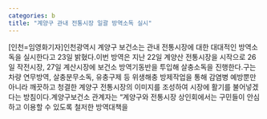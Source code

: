 ```yaml
---
categories: b
title: "계양구 관내 전통시장 일괄 방역소독 실시"
---
```

[인천=임영화기자]인천광역시 계양구 보건소는 관내 전통시장에 대한 대대적인 방역소독을 실시한다고 23일 밝혔다.이번 방역은 지난 22일 계양산 전통시장을 시작으로 26일 작전시장, 27일 계산시장에 보건소 방역기동반을 투입해 살충소독을 진행한다.구는 차량 연무방역, 살충분무소독, 유충구제 등 위생해충 방제작업을 통해 감염병 예방뿐만 아니라 깨끗하고 청결한 계양구 전통시장의 이미지를 조성하여 시장에 활기를 불어넣겠다는 방침이다.계양구보건소 관계자는 “계양구와 전통시장 상인회에서는 구민들이 안심하고 이용할 수 있도록 철저한 방역대책을